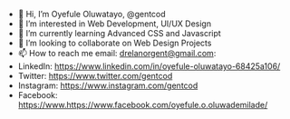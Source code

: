 - 👋 Hi, I’m Oyefule Oluwatayo, @gentcod
- 👀 I’m interested in Web Development, UI/UX Design
- 🌱 I’m currently learning Advanced CSS and Javascript
- 💞️ I’m looking to collaborate on Web Design Projects
- 📫 How to reach me email: drelanorgent@gmail.com:
- LinkedIn: https://www.linkedin.com/in/oyefule-oluwatayo-68425a106/
- Twitter: https://www.twitter.com/gentcod
- Instagram: https://www.instagram.com/gentcod 
- Facebook: https://www.https://www.facebook.com/oyefule.o.oluwademilade/

<!---
gentcod/gentcod is a ✨ special ✨ repository because its `README.md` (this file) appears on your GitHub profile.
You can click the Preview link to take a look at your changes.
--->
